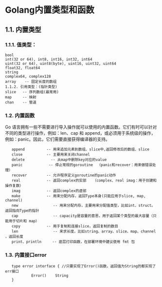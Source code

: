 # Golang内置类型和函数
 ##  1.1. 内置类型
  ### 1.1.1. 值类型：
   ```
   bool
   int(32 or 64), int8, int16, int32, int64
   uint(32 or 64), uint8(byte), uint16, uint32, uint64
   float32, float64
   string
   complex64, complex128
   array    -- 固定长度的数组
   1.1.2. 引用类型：(指针类型)
   slice   -- 序列数组(最常用)
   map     -- 映射
   chan    -- 管道
   ```
   ### 1.2. 内置函数
   
   Go 语言拥有一些不需要进行导入操作就可以使用的内置函数。它们有时可以针对不同的类型进行操作，例如：len、cap 和 append，或必须用于系统级的操作，例如：panic。因此，它们需要直接获得编译器的支持。
```
   append          -- 用来追加元素到数组、slice中,返回修改后的数组、slice
   close           -- 主要用来关闭channel
   delete            -- 从map中删除key对应的value
   panic            -- 停止常规的goroutine  （panic和recover：用来做错误处理）
   recover         -- 允许程序定义goroutine的panic动作
   real            -- 返回complex的实部   （complex、real imag：用于创建和操作复数）
   imag            -- 返回complex的虚部
   make            -- 用来分配内存，返回Type本身(只能应用于slice, map, channel)
   new                -- 用来分配内存，主要用来分配值类型，比如int、struct。返回指向Type的指针
   cap                -- capacity是容量的意思，用于返回某个类型的最大容量（只能用于切片和 map）
   copy            -- 用于复制和连接slice，返回复制的数目
   len                -- 来求长度，比如string、array、slice、map、channel ，返回长度
   print、println     -- 底层打印函数，在部署环境中建议使用 fmt 包
   ```
   ### 1.3. 内置接口error
```
   type error interface { //只要实现了Error()函数，返回值为String的都实现了err接口
            Error()    String
   }
```